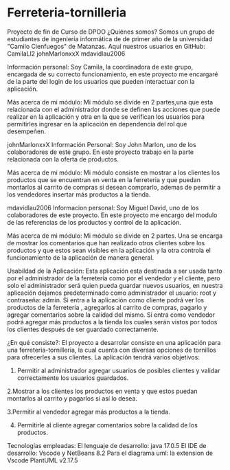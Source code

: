 # Ferreteria-tornilleria
Proyecto de fin de Curso de DPOO
¿Quiénes somos?
Somos un grupo de estudiantes de ingeniería informática de de primer año de la universidad "Camilo Cienfuegos" de Matanzas. Aquí nuestros usuarios en GitHub:
CamilaLl2
johnMarlonxxX 
mdavidlau2006


Información personal:
Soy Camila, la coordinadora de este grupo, encargada de su correcto funcionamiento, en este proyecto me encargaré de la parte del login de los usuarios que pueden interactuar con la aplicación.

Más acerca de mi módulo:
Mi módulo se divide en 2 partes,una que esta relacionada con el administrador donde se definen las acciones que puede realizar en la aplicación y otra en la que se verifican los usuarios para permitirles ingresar en la aplicación en dependencia del rol que desempeñen.


johnMarlonxxX
Información Personal:
Soy John Marlon, uno de los colaboradores de este grupo. En este proyecto trabajo en la parte relacionada con la oferta de productos.

Más acerca de mi módulo:
Mi módulo consiste en mostrar a los clientes los productos que se encuentran en venta en la ferreteria y que puedan montarlos al carrito de compras si desean comprarlo, ademas de permitir a los vendedores insertar más productos a la tienda.

mdavidlau2006
Informacion personal:
Soy Miguel David, uno de los colaboradores de este proyecto. En este proyecto me encargo del modulo de las referencias de los productos y control de la aplicación.

Más acerca de mi módulo:
Mi módulo se divide en 2 partes. Una se encarga de mostrar los comentarios que han realizado otros clientes sobre los productos y que estos sean visibles en la aplicación y la otra controla el funcionamiento de la aplicación de manera general.

Usabildad de la Aplicación:
Esta aplicación esta destinada a ser usada tanto por el administrador de la ferretería como por el vendedor y el cliente, pero solo el administrador será quien pueda guardar nuevos usuarios, en nuestra aplicación dejamos predeterminado como administrador el usuario: root y contraseña: admin. Si entra a la aplicación como cliente podrá ver los productos de la ferretería , agregarlos al carrito de compras, pagarlo y agregar comentarios sobre la calidad del mismo. Si entra como vendedor podrá agregar más productos a la tienda los cuales serán vistos por todos los clientes después de ser guardado correctamente.


¿En qué consiste?:
El proyecto a desarrolar consiste en una aplicación para una ferreteria-tornilleria, la cual cuenta con diversas opciones de tornillos para ofrecerles a sus clientes. La aplicación tendrá varios objetivos:
1. Permitir al administrador agregar usuarios de posibles clientes y validar correctamente los usuarios guardados.

2.Mostrar a los clientes los productos en venta y que estos puedan montarlos al carrito y pagarlos si así lo desea.

3.Permitir al vendedor agregar más productos a la tienda.

4. Permitirle al cliente agregar comentarios sobre la calidad de los productos.




Tecnologías empleadas:
El lenguaje de desarrollo: java 17.0.5 
El IDE de desarrollo: Vscode y NetBeans 8.2
Para el diagrama uml: la extension de Vscode PlantUML v2.17.5
